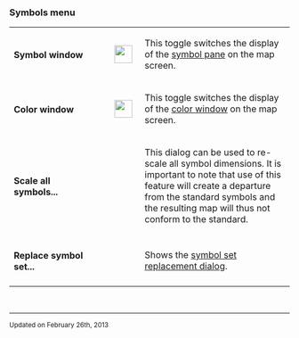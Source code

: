 <!DOCTYPE html PUBLIC "-//W3C//DTD html 4.01 Transitional//EN">
<html>
<head>
<title>OpenOrienteering Mapper Help - Symbols menu</title>
<link rel="stylesheet" href="oomap.css" type="text/css" title="OOMapper stylesheet">
<meta name="author" content="Peter Hoban, Thomas Schoeps">
<meta name="description" content="Open Orienteering Mapper help">
<meta name="keywords" content="Help, Orienteering, mapping">
</head>
<body>


<h3>Symbols menu</h3>

<table><tr><td width="160"><h4>Symbol window</h4></td><td width="10"><h4> </h4></td><td width="40"><img class=small src="../../images/window-new.png" width="32" height="32" border="0" alt="" /></td><td width="300">
<p>This toggle switches the display of the <a href="symbol_dock_widget.html">symbol pane</a> on the map screen.</p>
</td></tr>

<tr><td><h4>Color window</h4></td><td><h4> </h4></td><td><img class=small src="../../images/window-new.png" width="32" height="32" border="0" alt="" /></td><td>
<p>This toggle switches the display of the <a href="color_dock_widget.html">color window</a> on the map screen.</p>
</td></tr>

<tr><td><h4>Scale all symbols...</h4></td><td><h4> </h4></td><td></td><td>
<p>This dialog can be used to re-scale all symbol dimensions. It is important to note that use of this feature will create a departure from the standard symbols and the resulting map will thus not conform to the standard.</p>
</td></tr>

<tr><td><h4>Replace symbol set...</h4></td><td><h4> </h4></td><td></td><td>
<p>Shows the <a href="symbol_replace_dialog.html">symbol set replacement dialog</a>.</p>
</td></tr>

</table>

<p>&nbsp;</p>
<hr/>
<p><small>Updated on February 26th, 2013</small></p>
</body>
</html>